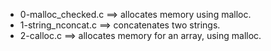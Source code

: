 - 0-malloc_checked.c ==>	 allocates memory using malloc.
- 1-string_nconcat.c ==>	  concatenates two strings.
- 2-calloc.c ==>	  allocates memory for an array, using malloc.

